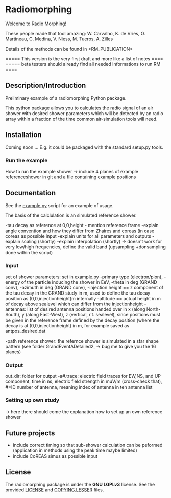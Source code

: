 # Radiomorphing
Welcome to Radio Morphing!

These people made that tool amazing:
W. Carvalho, K. de Vries, O. Martineau, C. Medina, V. Niess, M. Tueros, A. Zilles

Details of the methods can be found in <RM_PUBLICATION>

===== This version is the very first draft and more like a list of notes ====
===== beta testers should already find all needed informations to run RM ====


## Description/Introduction

Preliminary example of a radiomorphing Python package.

This python package allows you to calculates the radio signal of an air shower with desired shower parameters which will be detected by an radio array within a fraction of the time common air-simulation tools will need.



## Installation

Coming soon ... E.g. it could be packaged with the standard setup.py tools.

### Run the example
 How to run the example shower -> include 4 planes of example referenceshower in git and a file containing example positions

## Documentation

See the [example.py](examples/example.py) script for an example of usage.

The basis of the calclulation is an simulated reference shower. 

 -tau decay as reference at 0,0,height - mention reference frame
 -explain angle convention and how they differ from Zhaires and coreas (in case coreas as possible input
 -explain units for all parameters and outputs
 -explain scaling (shortly)
 -explain interpolation (shortly) -> doesn't work for very low/high frequencies, define the valid band (upsampling +donsampling done within the script) 
 


### Input
set of shower parameters: set in example.py
-primary type (electron/pion), 
-energy of the particle inducing the shower in EeV, 
-theta in deg (GRAND conv), 
-azimuth in deg (GRAND conv), 
-injection height == z component of the tau decay in the GRAND study in m, used to define the tau decay position as (0,0,injectionheight)m internally
-altitude == actual height in m of decay above sealevel which can differ from the injectionheight
-antennas: list of desired antenna positions handed over in x (along North-South), y (along East-West), z (vertical, r.t. sealevel), since positions must be given in the reference frame defined by 
 the decay position (where the decay is at (0,0,injectionheight) in m, for example saved as antpos_desired.dat
 
-path reference shower: the refernce shower is simulated in a star shape pattern (see folder GrandEventADetailed2, -> bug me to give you the 16 planes)


### Output
out_dir: folder for output
-a#.trace: electric field traces for EW,NS, and UP component, time in ns, electric field strength in muV/m (cross-check that), #=ID number of antenna, meaning index of antenna in teh antenna list

### Setting up own study
 -> here there should come the explanation how to set up an own reference shower


## Future projects
 - include correct timing so that sub-shower calculation can be peformed (application in methods using the peak time maybe limited)
 - include CoREAS simus as possible input 
 

## License

The radiomorphing package is under the **GNU LGPLv3** license. See the provided
[LICENSE](LICENSE) and [COPYING.LESSER](COPYING.LESSER) files.
